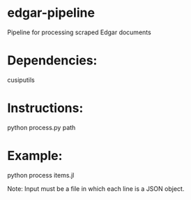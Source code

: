 # edgar-pipeline
Pipeline for processing scraped Edgar documents

# Dependencies:
cusiputils 

# Instructions:
python process.py path

# Example:
python process items.jl

Note: Input must be a file in which each line is a JSON object.
